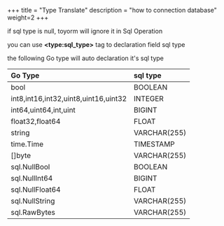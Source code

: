 +++
title = "Type Translate"
description = "how to connection database"
weight=2
+++


if sql type is null, toyorm will ignore it in Sql Operation


you can use **\<type:sql_type\>** tag to declaration field sql type


the following Go type will auto declaration it's sql type


Go Type | sql type
:--------|:-----------
bool    | BOOLEAN
int8,int16,int32,uint8,uint16,uint32| INTEGER
int64,uint64,int,uint| BIGINT
float32,float64| FLOAT
string  | VARCHAR(255)
time.Time | TIMESTAMP
[]byte    | VARCHAR(255)
sql.NullBool | BOOLEAN
sql.NullInt64 | BIGINT
sql.NullFloat64 | FLOAT
sql.NullString | VARCHAR(255)
sql.RawBytes | VARCHAR(255)